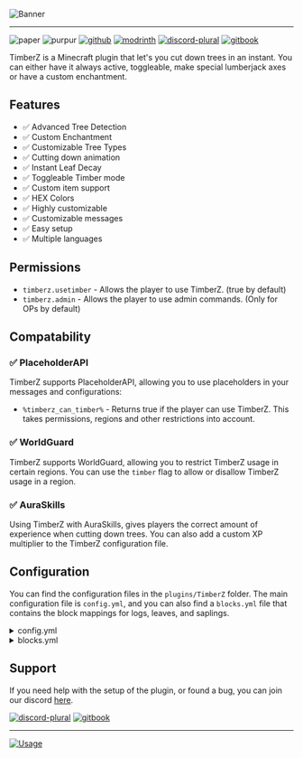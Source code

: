 ![Banner](https://cdn.modrinth.com/data/hjNMOOnF/images/e8fb857eda4377a96bcc794f13835ea85c83c126.png)

---

![paper](https://cdn.jsdelivr.net/npm/@intergrav/devins-badges@3/assets/compact/supported/paper_vector.svg)
![purpur](https://cdn.jsdelivr.net/npm/@intergrav/devins-badges@3/assets/compact/supported/purpur_vector.svg)
[![github](https://cdn.jsdelivr.net/npm/@intergrav/devins-badges@3/assets/compact/available/github_vector.svg)](https://github.com/ZetaPlugins/TimberZ)
[![modrinth](https://cdn.jsdelivr.net/npm/@intergrav/devins-badges@3/assets/compact/available/modrinth_vector.svg)](https://modrinth.com/project/timberz)
[![discord-plural](https://cdn.jsdelivr.net/npm/@intergrav/devins-badges@3/assets/compact/social/discord-plural_vector.svg)](https://strassburger.org/discord)
[![gitbook](https://cdn.jsdelivr.net/npm/@intergrav/devins-badges@3/assets/compact/documentation/gitbook_vector.svg)](https://docs.zetaplugins.com/timberz)

TimberZ is a Minecraft plugin that let's you cut down trees in an instant. You can either have it always active, toggleable, make special lumberjack axes or have a custom enchantment.

## Features
- ✅ Advanced Tree Detection
- ✅ Custom Enchantment
- ✅ Customizable Tree Types
- ✅ Cutting down animation
- ✅ Instant Leaf Decay
- ✅ Toggleable Timber mode
- ✅ Custom item support
- ✅ HEX Colors
- ✅ Highly customizable
- ✅ Customizable messages
- ✅ Easy setup
- ✅ Multiple languages

## Permissions

- `timberz.usetimber` - Allows the player to use TimberZ. (true by default)
- `timberz.admin` - Allows the player to use admin commands. (Only for OPs by default)

## Compatability

### ✅ PlaceholderAPI

TimberZ supports PlaceholderAPI, allowing you to use placeholders in your messages and configurations:

- `%timberz_can_timber%` - Returns true if the player can use TimberZ. This takes permissions, regions and other restrictions into account.

### ✅ WorldGuard

TimberZ supports WorldGuard, allowing you to restrict TimberZ usage in certain regions. You can use the `timber` flag to allow or disallow TimberZ usage in a region.

### ✅ AuraSkills

Using TimberZ with AuraSkills, gives players the correct amount of experience when cutting down trees. You can also add a custom XP multiplier to the TimberZ configuration file.

## Configuration

You can find the configuration files in the `plugins/TimberZ` folder. The main configuration file is `config.yml`, and you can also find a `blocks.yml` file that contains the block mappings for logs, leaves, and saplings.

<details>
<summary>config.yml</summary>

```yml
#   _______ _           _                 ______
#  |__   __(_)         | |               |___  /
#     | |   _ _ __ ___ | |__   ___ _ __     / /
#     | |  | | '_ ` _ \| '_ \ / _ \ '__|   / /
#     | |  | | | | | | | |_) |  __/ |     / /__
#     |_|  |_|_| |_| |_|_.__/ \___|_|    /_____|

# === COLOR CODES ===
# This plugin supports old color codes like: &c, &l, &o, etc.
# It also supports MiniMessage, a more advanced way to format messages:
# https://docs.advntr.dev/minimessage/format.html
# With MiniMessage, you can add HEX colors, gradients, hover and click events, etc.


# === GENERAL SETTINGS ===

# If set to true, TimberZ will check for updates and let you know if there's a newer version
checkForUpdates: true

# Set the language to any code found in the "lang" folder (don't add the .yml extension)
# You can add your own language files. Use https://github.com/ZetaPlugins/TimberZ/tree/main/src/main/resources/lang/en-US.yml as a template
# If you want to help translating the plugin, please refer to this article: https://docs.zetaplugins.com/#contributing
#  | en-US | de-DE | pl-PL | ru-RU |
lang: "en-US"

# The accent color of the plugin. This color replaces %ac% in the lang files.
accentColor: "<#00D26A>"


# === TIMBER SETTINGS ===

# Regardless of the settings below, you can disallow TimberZ for a specific player by disallowing them the "timberz.usetimber" permission.

# If set to true, players can enable or disable timber mode by pressing F with a qualifying axe in hand
toggleTimber: true

# If set to true, you can only use axes that have the "Timber" enchantment which can be applied like a normal Enchantment.
requireCustomEnchant: true

# If set to true, you can only use axes with a customModelData value in the list below
restrictAxeModelData: false

# If restrictAxeModelData is set to true, you can only use axes with a customModelData value in this list
allowedModelData:
  - 100

# If set to true, Leaves will decay instantly when cutting down a tree
instantLeafDecay: true

# If set to true, TimberZ will replant the tree after cutting it down
replant: true

# Modify how much durability is removed from the axe when cutting down a tree
# Formula: logCount * durabilityMultiplier
durabilityMultiplier: 1.0

# The minimum durability the axe must have after cutting down a tree
minDurability: 10

# If set to true, Players will need to use an axe (defined in the blocks.yml file) to use TimberZ
# When this is set to false, you can no longer toggle TimberZ by pressing F
requireAxeMaterial: true

# If set to true, you can insta mine leaves when the TimberZ conditions are met
instaBreakLeavesWithTimber: false

# Send a message to the player when they try to use timber mode in a WorldGuard region that does not allow it
messageOnRegionViolation: false

# If using AuraSkills, you can have a custom XP multiplier for the Foraging skill
# Example: If you set this to 2.0, players will receive double the XP for using TimberZ
# Example2: If you set this to 0.5, players will receive half the XP for using TimberZ
auraSkillsXPMultiplier: 1.0


# === TREE DETECTION ===

# Only change these settings if you know what you are doing!
# These are used to detect trees and their leaves and are already fine tuned.

leavesSearchRadius: 4
maxTreeSize: 500
maxSearchRadius: 1
diagonalSearchRange: 2
minLeavesRequired: 5
minLogsRequired: 3
```

</details>

<details>
<summary>blocks.yml</summary>

```yml
logToLeafMap:
  - "OAK_LOG:OAK_LEAVES"
  - "BIRCH_LOG:BIRCH_LEAVES"
  - "SPRUCE_LOG:SPRUCE_LEAVES"
  - "JUNGLE_LOG:JUNGLE_LEAVES"
  - "ACACIA_LOG:ACACIA_LEAVES"
  - "DARK_OAK_LOG:DARK_OAK_LEAVES"
  - "MANGROVE_LOG:MANGROVE_LEAVES"
  - "CHERRY_LOG:CHERRY_LEAVES"
  - "STRIPPED_OAK_LOG:OAK_LEAVES"
  - "STRIPPED_BIRCH_LOG:BIRCH_LEAVES"
  - "STRIPPED_SPRUCE_LOG:SPRUCE_LEAVES"
  - "STRIPPED_JUNGLE_LOG:JUNGLE_LEAVES"
  - "STRIPPED_ACACIA_LOG:ACACIA_LEAVES"
  - "STRIPPED_DARK_OAK_LOG:DARK_OAK_LEAVES"
  - "STRIPPED_MANGROVE_LOG:MANGROVE_LEAVES"
  - "STRIPPED_CHERRY_LOG:CHERRY_LEAVES"
  - "PALE_OAK_LOG:PALE_OAK_LEAVES"

logToSaplingMap:
  - "OAK_LOG:OAK_SAPLING"
  - "BIRCH_LOG:BIRCH_SAPLING"
  - "SPRUCE_LOG:SPRUCE_SAPLING"
  - "JUNGLE_LOG:JUNGLE_SAPLING"
  - "ACACIA_LOG:ACACIA_SAPLING"
  - "DARK_OAK_LOG:DARK_OAK_SAPLING"
  - "MANGROVE_LOG:MANGROVE_PROPAGULE"
  - "CHERRY_LOG:CHERRY_SAPLING"
  - "STRIPPED_OAK_LOG:OAK_SAPLING"
  - "STRIPPED_BIRCH_LOG:BIRCH_SAPLING"
  - "STRIPPED_SPRUCE_LOG:SPRUCE_SAPLING"
  - "STRIPPED_JUNGLE_LOG:JUNGLE_SAPLING"
  - "STRIPPED_ACACIA_LOG:ACACIA_SAPLING"
  - "STRIPPED_DARK_OAK_LOG:DARK_OAK_SAPLING"
  - "STRIPPED_MANGROVE_LOG:MANGROVE_PROPAGULE"
  - "STRIPPED_CHERRY_LOG:CHERRY_SAPLING"
  - "PALE_OAK_LOG:PALE_OAK_SAPLING"

leafBlocks:
  - "OAK_LEAVES"
  - "BIRCH_LEAVES"
  - "SPRUCE_LEAVES"
  - "JUNGLE_LEAVES"
  - "ACACIA_LEAVES"
  - "DARK_OAK_LEAVES"
  - "MANGROVE_LEAVES"
  - "CHERRY_LEAVES"

axes:
  - "WOODEN_AXE"
  - "STONE_AXE"
  - "GOLDEN_AXE"
  - "IRON_AXE"
  - "DIAMOND_AXE"
  - "NETHERITE_AXE"
```

</details>

## Support

If you need help with the setup of the plugin, or found a bug, you can join our discord [here](https://strassburger.org/discord).

[![discord-plural](https://cdn.jsdelivr.net/npm/@intergrav/devins-badges@3/assets/compact/social/discord-plural_vector.svg)](https://strassburger.org/discord)
[![gitbook](https://cdn.jsdelivr.net/npm/@intergrav/devins-badges@3/assets/compact/documentation/gitbook_vector.svg)](https://docs.zetaplugins.com/timberz)

---

[![Usage](https://bstats.org/signatures/bukkit/TimberZ.svg)](https://bstats.org/plugin/bukkit/TimberZ/25743)
